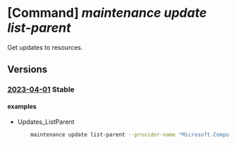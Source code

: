 # [Command] _maintenance update list-parent_

Get updates to resources.

## Versions

### [2023-04-01](/Resources/mgmt-plane/L3N1YnNjcmlwdGlvbnMve30vcmVzb3VyY2Vncm91cHMve30vcHJvdmlkZXJzL3t9L3t9L3t9L3t9L3t9L3Byb3ZpZGVycy9taWNyb3NvZnQubWFpbnRlbmFuY2UvdXBkYXRlcw==/2023-04-01.xml) **Stable**

<!-- mgmt-plane /subscriptions/{}/resourcegroups/{}/providers/{}/{}/{}/{}/{}/providers/microsoft.maintenance/updates 2023-04-01 -->

#### examples

- Updates_ListParent
    ```bash
        maintenance update list-parent --provider-name "Microsoft.Compute" --resource-group "examplerg" --resource-name "1" --resource-parent-name "smdtest1" --resource-parent-type "virtualMachineScaleSets" --resource-type "virtualMachines"
    ```
